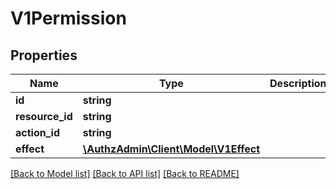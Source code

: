 # V1Permission

## Properties
Name | Type | Description | Notes
------------ | ------------- | ------------- | -------------
**id** | **string** |  | [optional] 
**resource_id** | **string** |  | [optional] 
**action_id** | **string** |  | [optional] 
**effect** | [**\AuthzAdmin\Client\Model\V1Effect**](V1Effect.md) |  | [optional] 

[[Back to Model list]](../README.md#documentation-for-models) [[Back to API list]](../README.md#documentation-for-api-endpoints) [[Back to README]](../README.md)


